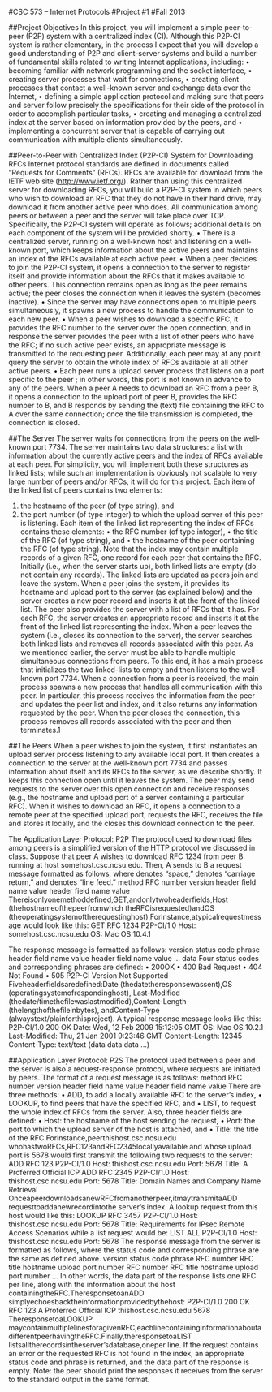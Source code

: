 #CSC 573 – Internet Protocols 
#Project #1
#Fall 2013

##Project Objectives
In this project, you will implement a simple peer-to-peer (P2P) system with a centralized index (CI). Although this P2P-CI system is rather elementary, in the process I expect that you will develop a good understanding of P2P and client-server systems and build a number of fundamental skills related to writing Internet applications, including:
• becoming familiar with network programming and the socket interface,
• creating server processes that wait for connections,
• creating client processes that contact a well-known server and exchange data over the Internet,
• defining a simple application protocol and making sure that peers and server follow precisely the specifications for their side of the protocol in order to accomplish particular tasks,
• creating and managing a centralized index at the server based on information provided by the peers, and
• implementing a concurrent server that is capable of carrying out communication with multiple clients simultaneously.

##Peer-to-Peer with Centralized Index (P2P-CI) System for Downloading RFCs
Internet protocol standards are defined in documents called “Requests for Comments” (RFCs). RFCs are available for download from the IETF web site (http://www.ietf.org/). Rather than using this centralized server for downloading RFCs, you will build a P2P-CI system in which peers who wish to download an RFC that they do not have in their hard drive, may download it from another active peer who does. All communication among peers or between a peer and the server will take place over TCP. Specifically, the P2P-CI system will operate as follows; additional details on each component of the system will be provided shortly.
• There is a centralized server, running on a well-known host and listening on a well-known port, which keeps information about the active peers and maintains an index of the RFCs available at each active peer.
• When a peer decides to join the P2P-CI system, it opens a connection to the server to register itself and provide information about the RFCs that it makes available to other peers. This connection remains open as long as the peer remains active; the peer closes the connection when it leaves the system (becomes inactive).
• Since the server may have connections open to multiple peers simultaneously, it spawns a new process to handle the communication to each new peer.
• When a peer wishes to download a specific RFC, it provides the RFC number to the server over the open connection, and in response the server provides the peer with a list of other peers who have the RFC; if no such active peer exists, an appropriate message is transmitted to the requesting peer. Additionally, each peer may at any point query the server to obtain the whole index of RFCs available at all other active peers.
• Each peer runs a upload server process that listens on a port specific to the peer ; in other words, this port is not known in advance to any of the peers. When a peer A needs to download an RFC from a peer B, it opens a connection to the upload port of peer B, provides the RFC number to B, and B responds by sending the (text) file containing the RFC to A over the same connection; once the file transmission is completed, the connection is closed.

##The Server
The server waits for connections from the peers on the well-known port 7734. The server maintains two data structures: a list with information about the currently active peers and the index of RFCs available at each peer. For simplicity, you will implement both these structures as linked lists; while such an implementation is obviously not scalable to very large number of peers and/or RFCs, it will do for this project.
Each item of the linked list of peers contains two elements:
1. the hostname of the peer (of type string), and
2. the port number (of type integer) to which the upload server of this peer is listening.
Each item of the linked list representing the index of RFCs contains these elements:
• the RFC number (of type integer),
• the title of the RFC (of type string), and
• the hostname of the peer containing the RFC (of type string).
Note that the index may contain multiple records of a given RFC, one record for each peer that contains the RFC.
Initially (i.e., when the server starts up), both linked lists are empty (do not contain any records). The linked lists are updated as peers join and leave the system. When a peer joins the system, it provides its hostname and upload port to the server (as explained below) and the server creates a new peer record and inserts it at the front of the linked list. The peer also provides the server with a list of RFCs that it has. For each RFC, the server creates an appropriate record and inserts it at the front of the linked list representing the index.
When a peer leaves the system (i.e., closes its connection to the server), the server searches both linked lists and removes all records associated with this peer. As we mentioned earlier, the server must be able to handle multiple simultaneous connections from peers. To this end, it has a main process that initializes the two linked-lists to empty and then listens to the well-known port 7734. When a connection from a peer is received, the main process spawns a new process that handles all communication with this peer. In particular, this process receives the information from the peer and updates the peer list and index, and it also returns any information requested by the peer. When the peer closes the connection, this process removes all records associated with the peer and then terminates.1

##The Peers
When a peer wishes to join the system, it first instantiates an upload server process listening to any available local port. It then creates a connection to the server at the well-known port 7734 and passes information about itself and its RFCs to the server, as we describe shortly. It keeps this connection open until it leaves the system. The peer may send requests to the server over this open connection and receive responses (e.g., the hostname and upload port of a server containing a particular RFC). When it wishes to download an RFC, it opens a connection to a remote peer at the specified upload port, requests the RFC, receives the file and stores it locally, and the closes this download connection to the peer.

The Application Layer Protocol: P2P
The protocol used to download files among peers is a simplified version of the HTTP protocol we discussed in class. Suppose that peer A wishes to download RFC 1234 from peer B running at host somehost.csc.ncsu.edu. Then, A sends to B a request message formatted as follows, where <sp> denotes “space,” <cr> denotes
“carriage return,” and <lf> denotes “line feed.”
method <sp> RFC number <sp> version <cr> <lf>
header field name <sp> value <cr> <lf>
header field name <sp> value <cr> <lf>
<cr> <lf>
Thereisonlyonemethoddefined,GET,andonlytwoheaderfields,Host (thehostnameofthepeerfromwhich theRFCisrequested)andOS (theoperatingsystemoftherequestinghost).Forinstance,atypicalrequestmessage would look like this:
GET RFC 1234 P2P-CI/1.0
Host: somehost.csc.ncsu.edu
OS: Mac OS 10.4.1

The response message is formatted as follows:
version <sp> status code <sp> phrase <cr> <lf>
header field name <sp> value <cr> <lf>
header field name <sp> value <cr> <lf>
...
<cr> <lf>
data
Four status codes and corresponding phrases are defined: • 200OK
• 400 Bad Request
• 404 Not Found
• 505 P2P-CI Version Not Supported
Fiveheaderfieldsaredefined:Date (thedatetheresponsewassent),OS (operatingsystemofrespondinghost), Last-Modified (thedate/timethefilewaslastmodified),Content-Length (thelengthofthefileinbytes), andContent-Type (alwaystext/plainforthisproject).
A typical response message looks like this:
P2P-CI/1.0 200 OK
Date: Wed, 12 Feb 2009 15:12:05 GMT
OS: Mac OS 10.2.1
Last-Modified: Thu, 21 Jan 2001 9:23:46 GMT
Content-Length: 12345
Content-Type: text/text
(data data data ...)

##Application Layer Protocol: P2S
The protocol used between a peer and the server is also a request-response protocol, where requests are initiated by peers. The format of a request message is as follows:
method <sp> RFC number <sp> version <cr> <lf>
header field name <sp> value <cr> <lf>
header field name <sp> value <cr> <lf>
<cr> <lf>
There are three methods:
• ADD, to add a locally available RFC to the server’s index,
• LOOKUP, to find peers that have the specified RFC, and
• LIST, to request the whole index of RFCs from the server.
Also, three header fields are defined:
• Host: the hostname of the host sending the request,
• Port: the port to which the upload server of the host is attached, and
• Title: the title of the RFC
Forinstance,peerthishost.csc.ncsu.edu whohastwoRFCs,RFC123andRFC2345locallyavailable and whose upload port is 5678 would first transmit the following two requests to the server:
ADD RFC 123 P2P-CI/1.0
Host: thishost.csc.ncsu.edu
Port: 5678
Title: A Proferred Official ICP
ADD RFC 2345 P2P-CI/1.0
Host: thishost.csc.ncsu.edu
Port: 5678
Title: Domain Names and Company Name Retrieval
OnceapeerdownloadsanewRFCfromanotherpeer,itmaytransmitaADD requesttoaddanewrecordintothe server’s index. A lookup request from this host would like this:
LOOKUP RFC 3457 P2P-CI/1.0
Host: thishost.csc.ncsu.edu
Port: 5678
Title: Requirements for IPsec Remote Access Scenarios
while a list request would be:
LIST ALL P2P-CI/1.0
Host: thishost.csc.ncsu.edu
Port: 5678
The response message from the server is formatted as follows, where the status code and corresponding phrase are the same as defined above.
version <sp> status code <sp> phrase <cr> <lf>
<cr> <lf>
RFC number <sp> RFC title <sp> hostname <sp> upload port number<cr><lf>
RFC number <sp> RFC title <sp> hostname <sp> upload port number<cr><lf>
...
<cr><lf>
In other words, the data part of the response lists one RFC per line, along with the information about the host containingtheRFC.TheresponsetoanADD simplyechoesbacktheinformationprovidedbythehost:
P2P-CI/1.0 200 OK
RFC 123 A Proferred Official ICP thishost.csc.ncsu.edu 5678
TheresponsetoaLOOKUP maycontainmultiplelinesforagivenRFC,eachlinecontaininginformationabouta differentpeerhavingtheRFC.Finally,theresponsetoaLIST listsalltherecordsintheserver’sdatabase,oneper line. If the request contains an error or the requested RFC is not found in the index, an appropriate status code and phrase is returned, and the data part of the response is empty.
Note: the peer should print the responses it receives from the server to the standard output in the same format.
